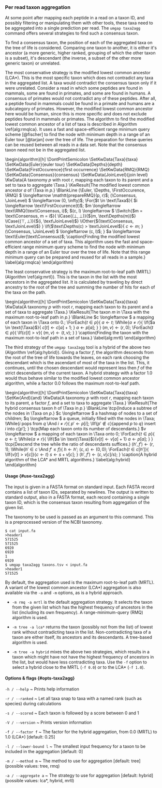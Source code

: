 ### Per read taxon aggregation

At some point after mapping each peptide in a read on a taxon ID, and
possibly filtering or manipulating them with other tools, these taxa
need to be aggregated into a single prediction per read. The `umgap
taxa2agg` command offers several strategies to find such a consensus
taxon.

To find a consensus taxon, the position of each of the aggregated taxa
on the tree of life is considered. Comparing one taxon to another, it is
either it's ancestor (a more generic, higher ranked, grouping of which
the other taxon is a subset), it's descendant (the inverse, a subset of
the other more generic taxon) or unrelated.

The most conservative strategy is the modified lowest common ancestor
(LCA\*). This is the most specific taxon which does not contradict any
taxa in the aggregated list. A taxa would contradict the consensus
taxon only if it were unrelated. Consider a read in which some peptides
are found in mammals, some are found in primates, and some are found
in humans. A consensus of primates would not contradict any of these
peptides. After all, a peptide found in mammals could be found in
a primate and humans are a subcategory of primates. However, the
modified lowest common ancestor here would be human, since this is more
specific and does not exclude peptides found in mammals or primates.
The algorithm to find the modified lowest common ancestor of a list of
taxa is described in Algorithm \ref{alg:rmqlca}. It uses a fast and
space-efficient range minimum query scheme [@fischer] to find the node
with minimum depth in a range of an Euler tour [@tarjan] over the tree
of life. The preparation for these queries can be reused between all
reads in a data set. Note that the consensus taxon need not be in the
aggregated list.

\begin{algorithm}[h]
  \DontPrintSemicolon
  \SetKwData{Taxa}{taxa}
  \SetKwData{Euler}{euler tour}
  \SetKwData{Depths}{depth}
  \SetKwData{FirstOccurence}{first occurrence}
  \SetKwData{RMQ}{RMQ}
  \SetKwData{Consensus}{consensus}
  \SetKwData{JoinLevel}{join level}
  \KwData{A taxonomy $p$ with root $r$, mapping each taxon to its parent and a set to taxa to aggregate \Taxa.}
  \KwResult{The modified lowest common ancestor $a$ of \Taxa in $p$.}
  \BlankLine
  (\Euler, \Depths, \FirstOccurence, \RMQ) $ \longleftarrow \mathtt{prepareRMQ}(p, r)$\;
  (\Consensus, \JoinLevel) $ \longleftarrow (0, \infty)$\;
  \For{$t \in \text\Taxa$}{
    $i \longleftarrow \text\FirstOccurence(t)$\;
    $m \longleftarrow \text\RMQ(\text\Consensus, i)$\;
    $(c, l) \longleftarrow $ \Switch{$m = \text\Consensus, m = i$}{
      \lCase{$(\bot, \bot)$}{$(m, \text\Depths(m))$}
      \lCase{$(\top, \bot)$}{$(i, \text\JoinLevel)$}
      \lOther{$(\text\Consensus, \text\JoinLevel)$}
    }
    \If{$\text\Depths(c) > \text\JoinLevel$}{
      $c \longleftarrow m$\;
    }
    (\Consensus, \JoinLevel) $ \longleftarrow (c, l)$\;
  }
  $a \longleftarrow \text\Euler(\text\Consensus)$\;
\caption{Finding the modified lowest common ancestor of a set of taxa. This algorithm uses the fast and space-efficient range minimum query scheme to find the node with minimum depth in a range of an Euler tour over the tree of life. Note that this range minimum query can be prepared and reused for all reads in a sample.}
\label{alg:rmqlca}
\end{algorithm}

The least conservative strategy is the maximum root-to-leaf path (MRTL)
(Algorithm \ref{alg:mrtl}). This is the taxon in the list with the most
ancestors in the aggregated list. It is calculated by traveling by
direct ancestry to the root of the tree and summing the number of hits
for each of the taxa on the path.

\begin{algorithm}[h]
  \DontPrintSemicolon
  \SetKwData{Taxa}{taxa}
  \KwData{A taxonomy $p$ with root $r$, mapping each taxon to its parent and a set of taxa to aggregate \Taxa.}
  \KwResult{The taxon $m$ in \Taxa with the maximum root-to-leaf path in $p$.}
  \BlankLine
  $c \longleftarrow $ a mapping of each taxon in \Taxa onto 0.\;
  \ForEach{$t \in p$}{
    $a \longleftarrow t$\;
    \While{$a \not= r$}{
      \If{$a \in \text{\Taxa}$}{
        $c[t] \longleftarrow c[a] + 1$\;
      }
      $a \longleftarrow p[a]$\;
    }
  }
  $(m, v) \longleftarrow (r, 0)$\;
  \ForEach{$t \in p$}{
    \If{$c[t] > v$}{
      $(m, v) \longleftarrow (t, v)$\;
    }
  }
\caption{Finding the taxon with the maximum root-to-leaf path in a set of taxa.}
\label{alg:mrtl}
\end{algorithm}

The third strategy of the `umgap taxa2agg` tool is a hybrid of the above
two (Algorithm \ref{alg:hybrid}). Giving a factor *f*, the algorithm
descends from the root of the tree of life towards the leaves, on each
rank choosing the descendant which is the ascendant of most of the taxa
in the list. This, it continues, until the chosen descendant would
represent less then *f* of the strict descendants of the current taxon.
A hybrid strategy with a factor 1.0 would thus behave similar to the
modified lowest common ancestor algorithm, while a factor 0.0 follows
the maximum root-to-leaf path.

\begin{algorithm}[h]
  \DontPrintSemicolon
  \SetKwData{Taxa}{taxa}
  \SetKw{And}{and}
  \KwData{A taxonomy $p$ with root $r$, mapping each taxon to its parent, a factor $f$, and a set to taxa to aggregate \Taxa.}
  \KwResult{The hybrid consensus taxon $h$ of \Taxa in $p$.}
  \BlankLine
  \tcp{Induce a subtree of the nodes in \Taxa on $p$.}
  $c \longleftarrow $ a hashmap of nodes to a set of children\;
  $q \longleftarrow $ a queue, initially filled with the nodes in \Taxa\;
  \While{$i$ pops from $q$ \And $i \not= r$}{
    $p' \longleftarrow p[i]$\;
    \lIf{$p' \not\in c$}{append $p$ to $q$}
    insert $i$ into $c[p']$\;
  }
  \tcp{Map each taxon onto its number of descendants.}
  $v \longleftarrow $ a mapping of each taxon in \Taxa onto 0\;
  \ForEach{$t \in p$}{
    $a \longleftarrow t$\;
    \While{$a \not= r$}{
      \lIf{$a \in \text{\Taxa}$}{$v[t] \longleftarrow v[a] + 1$}
      $a \longleftarrow p[a]$\;
    }
  }
  \tcp{Descend the tree while the ratio of descendants suffices.}
  $(h', f') \longleftarrow (r, 1)$\;
  \While{$h' \in c$ \And $f' \le f$}{
    $h \longleftarrow h'$\;
    $(c, s) \longleftarrow (0, 0)$\;
    \ForEach{$t \in c[h']$}{
      \lIf{$v[t] > v[c]$}{$c \longleftarrow t$}
      $s \longleftarrow s + v[c]$\;
    }
    $(h', f') \longleftarrow (c, v[c] / s)$\;
  }
\caption{A hybrid algorithm of the LCA* and MRTL algorithms.}
\label{alg:hybrid}
\end{algorithm}

#### Usage {#use-taxa2agg}

The input is given in a FASTA format on standard input. Each FASTA
record contains a list of taxon IDs, separated by newlines. The output
is written to standard output, also in a FASTA format, each record
containing a single taxon ID, which is the consensus taxon resulting
from aggregation of the given list.

The taxonomy to be used is passed as an argument to this command. This
is a preprocessed version of the NCBI taxonomy.

```shell
$ cat input.fa
>header1
571525
571525
6920
6920
1
6920
$ umgap taxa2agg taxons.tsv < input.fa
>header1
571525
```

By default, the aggregation used is the maximum root-to-leaf path
(MRTL). A variant of the lowest common ancestor (LCA\*) aggregation is
also available via the `-a` and `-m` options, as is a hybrid approach.

* `-m rmq -a mrtl` is the default aggregation strategy. It selects the
  taxon from the given list which has the highest frequency of ancestors
  in the list (including its own frequency). A range-minimum-query (RMQ)
  algorithm is used.

* `-m tree -a lca*` returns the taxon (possibly not from the list) of
  lowest rank without contradicting taxa in the list. Non-contradicting
  taxa of a taxon are either itself, its ancestors and its descendants.
  A tree-based algorithm is used.

* `-m tree -a hybrid` mixes the above two strategies, which results in a
  taxon which might have not have the highest frequency of ancestors in
  the list, but would have less contradicting taxa. Use the `-f` option
  to select a hybrid close to the MRTL (`-f 0.0`) or to the LCA\*
  (`-f 1.0`).

#### Options & flags {#opts-taxa2agg}

`-h / --help`
  ~ Prints help information

`-r / --ranked`
  ~ Let all taxa snap to taxa with a named rank (such as species) during
    calculations

`-s / --scored`
  ~ Each taxon is followed by a score between 0 and 1

`-V / --version`
  ~ Prints version information

`-f / --factor f`
  ~ The factor for the hybrid aggregation, from 0.0 (MRTL) to 1.0
    (LCA\*) [default: 0.25]

`-l / --lower-bound l`
  ~ The smallest input frequency for a taxon to be included in the
    aggregation [default: 0]

`-m / --method m`
  ~ The method to use for aggregation [default: tree] (possible values:
    tree, rmq)

`-a / --aggregate a`
  ~ The strategy to use for aggregation [default: hybrid] (possible
    values: lca\*, hybrid, mrtl)
